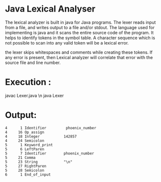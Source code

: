 # Java Lexical Analyser

The lexical analyzer is built in java for Java programs. The lexer reads input from a file, and writes output to a file and/or stdout. The language used for implementing is java and it scans the entire source code of the program. It helps to identify tokens in the symbol table. A character sequence which is not possible to scan into any valid token will be a lexical error. 


the lexer skips whitespaces and comments while creating these tokens. If any error is present, then Lexical analyzer will correlate that error with the source file and line number.



# Execution :
javac Lexer.java \n
java Lexer



# Output:

    4      1 Identifier         phoenix_number
    4     16 Op_assign
    4     18 Integer           142857
    4     24 Semicolon
    5      1 Keyword_print
    5      6 LeftParen
    5      7 Identifier        phoenix_number
    5     21 Comma
    5     23 String            "\n"
    5     27 RightParen
    5     28 Semicolon
    6      1 End_of_input




